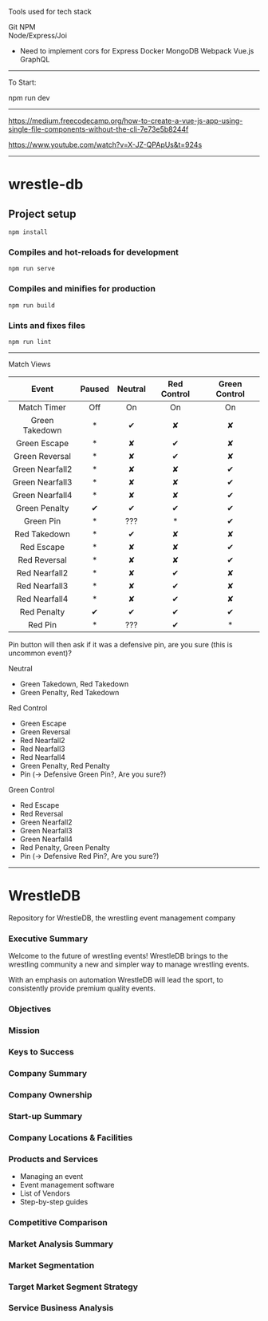 Tools used for tech stack

Git
NPM  
Node/Express/Joi
- Need to implement cors for Express
Docker
MongoDB
Webpack
Vue.js
GraphQL

---

To Start:

npm run dev

---

https://medium.freecodecamp.org/how-to-create-a-vue-js-app-using-single-file-components-without-the-cli-7e73e5b8244f

https://www.youtube.com/watch?v=X-JZ-QPApUs&t=924s

---

# wrestle-db

## Project setup
```
npm install
```

### Compiles and hot-reloads for development
```
npm run serve
```

### Compiles and minifies for production
```
npm run build
```

### Lints and fixes files
```
npm run lint
```
---
Match Views

|Event           |Paused |Neutral |Red Control|Green Control |
|:--------------:|:----:|:-------:|:---------:|:------------:|
|Match Timer     | Off  | On      | On        | On           |
|Green Takedown  | *    | ✔       | ✘         | ✘            |
|Green Escape    | *    | ✘       | ✔         | ✘            |
|Green Reversal  | *    | ✘       | ✔         | ✘            |
|Green Nearfall2 | *    | ✘       | ✘         | ✔            |
|Green Nearfall3 | *    | ✘       | ✘         | ✔            |
|Green Nearfall4 | *    | ✘       | ✘         | ✔            |
|Green Penalty   | ✔    | ✔       | ✔         | ✔            |
|Green Pin       | *    | ???     | *         | ✔            |
|Red Takedown    | *    | ✔       | ✘         | ✘            |
|Red Escape      | *    | ✘       | ✘         | ✔            |
|Red Reversal    | *    | ✘       | ✘         | ✔            |
|Red Nearfall2   | *    | ✘       | ✔         | ✘            |
|Red Nearfall3   | *    | ✘       | ✔         | ✘            |
|Red Nearfall4   | *    | ✘       | ✔         | ✘            |
|Red Penalty     | ✔    | ✔       | ✔         | ✔            |
|Red Pin         | *    | ???     | ✔         | *            |

Pin button will then ask if it was a defensive pin, are you sure (this is uncommon event)?

Neutral

 - Green Takedown, Red Takedown
 - Green Penalty, Red Takedown

 Red Control

 - Green Escape
 - Green Reversal
 - Red Nearfall2
 - Red Nearfall3
 - Red Nearfall4
 - Green Penalty, Red Penalty
 - Pin (-> Defensive Green Pin?, Are you sure?)

 Green Control

 - Red Escape
 - Red Reversal
 - Green Nearfall2
 - Green Nearfall3
 - Green Nearfall4
 - Red Penalty, Green Penalty
 - Pin (-> Defensive Red Pin?, Are you sure?)

---

# WrestleDB
Repository for WrestleDB, the wrestling event management company

### Executive Summary

Welcome to the future of wrestling events! WrestleDB brings to the wrestling community a new and simpler way to manage wrestling events.

With an emphasis on automation WrestleDB will lead the sport, to consistently provide premium quality events.

### Objectives

### Mission

### Keys to Success

### Company Summary

### Company Ownership

### Start-up Summary

### Company Locations & Facilities

### Products and Services

 - Managing an event
 - Event management software
 - List of Vendors
 - Step-by-step guides

### Competitive Comparison

### Market Analysis Summary

### Market Segmentation

### Target Market Segment Strategy

### Service Business Analysis

###